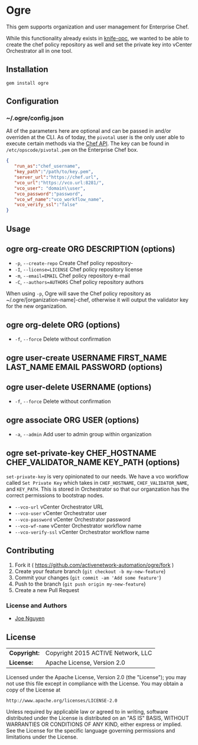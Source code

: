 # Ogre

This gem supports organization and user management for Enterprise Chef.

While this functionality already exists in [knife-opc](https://github.com/chef/knife-opc), we wanted to be able to create the chef policy repository as well and set the private key into vCenter Orchestrator all in one tool.

## Installation

`gem install ogre`

## Configuration

### ~/.ogre/config.json

All of the parameters here are optional and can be passed in and/or overriden at the CLI.  As of today, the `pivotal` user is the only user able to execute certain methods via the [Chef API](https://docs.chef.io/api_chef_server.html).  The key can be found in `/etc/opscode/pivotal.pem` on the Enterprise Chef box.

``` json
{
   "run_as":"chef_username",
   "key_path":"/path/to/key.pem",
   "server_url":"https://chef.url",
   "vco_url":"https://vco.url:8281/",
   "vco_user": "domain\\user",
   "vco_password":"password",
   "vco_wf_name":"vco_workflow_name",
   "vco_verify_ssl":"false"
}

```

## Usage
ogre org-create ORG DESCRIPTION (options)
---
- `-p`, `--create-repo` Create Chef policy repository-
- `-I`, `--license=LICENSE` Chef policy repository license
- `-m`, `--email=EMAIL` Chef policy repository e-mail
- `-C`, `--authors=AUTHORS` Chef policy repository authors

When using `-p`, Ogre will save the Chef policy repository as ~/.ogre/[organization-name]-chef, otherwise it will output the validator key for the new organization.

ogre org-delete ORG (options)
---
- `-f`, `--force` Delete without confirmation

ogre user-create USERNAME FIRST_NAME LAST_NAME EMAIL PASSWORD (options)
---

ogre user-delete USERNAME (options)
---
- `-f`, `--force` Delete without confirmation

ogre associate ORG USER (options)
---
- `-a`, `--admin` Add user to admin group within organization

ogre set-private-key CHEF_HOSTNAME CHEF_VALIDATOR_NAME KEY_PATH (options)
---

`set-private-key` is very opinionated to our needs.  We have a vco workflow called `Set Private Key` which takes in `CHEF_HOSTNAME`, `CHEF_VALIDATOR_NAME`, and `KEY_PATH`.  This is stored in Orchestrator so that our organzation has the correct permissions to bootstrap nodes.

- `--vco-url` vCenter Orchestrator URL
- `--vco-user` vCenter Orchestrator user
- `--vco-password` vCenter Orchestrator password
- `--vco-wf-name` vCenter Orchestrator workflow name
- `--vco-verify-ssl` vCenter Orchestrator workflow name

## Contributing

1. Fork it ( https://github.com/activenetwork-automation/ogre/fork )
2. Create your feature branch (`git checkout -b my-new-feature`)
3. Commit your changes (`git commit -am 'Add some feature'`)
4. Push to the branch (`git push origin my-new-feature`)
5. Create a new Pull Request

### License and Authors

- [Joe Nguyen](https://github.com/joenguyen)

## License ##

|                      |                                          |
|:---------------------|:-----------------------------------------|
| **Copyright:**       | Copyright 2015 ACTIVE Network, LLC
| **License:**         | Apache License, Version 2.0

Licensed under the Apache License, Version 2.0 (the "License");
you may not use this file except in compliance with the License.
You may obtain a copy of the License at

    http://www.apache.org/licenses/LICENSE-2.0

Unless required by applicable law or agreed to in writing, software
distributed under the License is distributed on an "AS IS" BASIS,
WITHOUT WARRANTIES OR CONDITIONS OF ANY KIND, either express or implied.
See the License for the specific language governing permissions and
limitations under the License.
